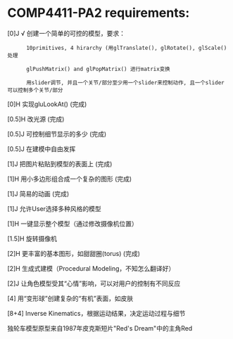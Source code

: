 # COMP4411-PA2 requirements:   

[0]J √	创建一个简单的可控的模型，要求：

          10primitives, 4 hirarchy (用glTranslate(), glRotate(), glScale()处理  
          
          glPushMatrix() and glPopMatrix() 进行matrix变换  
          
          用slider调节, 并且一个关节/部分至少用一个slider来控制动作, 且一个slider可以控制多个关节/部分
          
[0]H	实现gluLookAt() (完成)  

[0.5]H	改光源 (完成)  

[0.5]J	可控制细节显示的多少 (完成)

[0.5]J	在建模中自由发挥

[1]J	把图片粘贴到模型的表面上 (完成)

[1]H	用小多边形组合成一个复杂的图形 (完成)

[1]J	简易的动画 (完成)

[1]J	允许User选择多种风格的模型

[1]H	一键显示整个模型（通过修改摄像机位置）

[1.5]H	旋转摄像机

[2]H	更丰富的基本图形，如甜甜圈(torus) (完成)

[2]H	生成式建模（Procedural Modeling，不知怎么翻译好）

[2]J	让角色模型受其“心情”影响，可以对用户的控制有不同反应

[4]	用“变形球”创建复杂的“有机”表面，如皮肤

[8+4]	Inverse Kinematics，根据运动结果，决定运动过程与细节

独轮车模型原型来自1987年皮克斯短片"Red's Dream"中的主角Red

